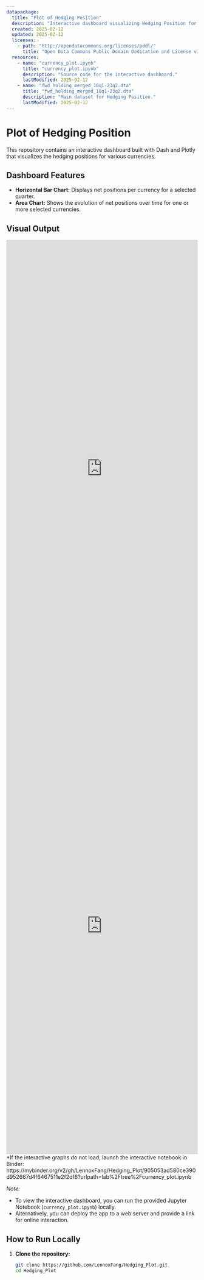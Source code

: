 ```yaml
---
datapackage:
  title: "Plot of Hedging Position"
  description: "Interactive dashboard visualizing Hedging Position for multiple currencies and dates."
  created: 2025-02-12
  updated: 2025-02-12
  licenses:
    - path: "http://opendatacommons.org/licenses/pddl/"
      title: "Open Data Commons Public Domain Dedication and License v1.0"
  resources:
    - name: "currency_plot.ipynb"
      title: "currency_plot.ipynb"
      description: "Source code for the interactive dashboard."
      lastModified: 2025-02-12
    - name: "fwd_holding_merged_10q1-23q2.dta"
      title: "fwd_holding_merged_10q1-23q2.dta"
      description: "Main dataset for Hedging Position."
      lastModified: 2025-02-12
---
```


# Plot of Hedging Position

This repository contains an interactive dashboard built with Dash and Plotly that visualizes the hedging positions for various currencies.

## Dashboard Features

- **Horizontal Bar Chart:** Displays net positions per currency for a selected quarter.
- **Area Chart:** Shows the evolution of net positions over time for one or more selected currencies.

## Visual Output
<iframe src="https://LennoxFang.github.io/Hedging_Plot/area_chart.html" width="100%" height="1200" frameborder="0"></iframe>
<iframe src="https://LennoxFang.github.io/Hedging_Plot/bar_chart.html" width="100%" height="1200" frameborder="0"></iframe>
*If the interactive graphs do not load, launch the interactive notebook in Binder:
https://mybinder.org/v2/gh/LennoxFang/Hedging_Plot/905053ad580ce390d952667d4f6467511e2f2df6?urlpath=lab%2Ftree%2Fcurrency_plot.ipynb

*Note:*  
- To view the interactive dashboard, you can run the provided Jupyter Notebook (`currency_plot.ipynb`) locally.
- Alternatively, you can deploy the app to a web server and provide a link for online interaction.

## How to Run Locally

1. **Clone the repository:**
   ```bash
   git clone https://github.com/LennoxFang/Hedging_Plot.git
   cd Hedging_Plot
